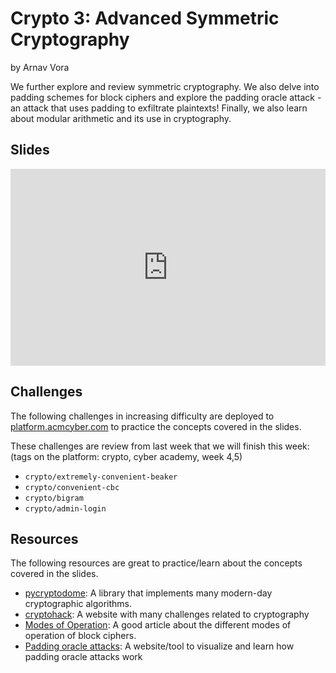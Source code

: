 # Crypto 3: Advanced Symmetric Cryptography

by Arnav Vora

We further explore and review symmetric cryptography. We also delve into padding schemes for block ciphers and explore the padding oracle attack - an attack that uses padding to exfiltrate plaintexts! Finally, we also learn about modular arithmetic and its use in cryptography.

## Slides

<iframe src="https://docs.google.com/presentation/d/e/2PACX-1vS2szbD9guwGH2Qw2oKFQS5GGuF8guuVs43h6YP84R0u4mx8YJaRgvwCQUq6R8lrminLVPnlcDpXIet/pubembed?start=false&loop=false&delayms=3000" frameborder="0" width="100%" style="aspect-ratio: 16 / 10;" allowfullscreen="true" mozallowfullscreen="true" webkitallowfullscreen="true"></iframe>

## Challenges

The following challenges in increasing difficulty are deployed to [platform.acmcyber.com](https://platform.acmcyber.com) to practice the concepts covered in the slides.

These challenges are review from last week that we will finish this week: (tags on the platform: crypto, cyber academy, week 4,5)

- `crypto/extremely-convenient-beaker`
- `crypto/convenient-cbc`
- `crypto/bigram`
- `crypto/admin-login`

## Resources

The following resources are great to practice/learn about the concepts covered in the slides.

- [pycryptodome](https://pypi.org/project/pycryptodome/): A library that implements many modern-day cryptographic algorithms.
- [cryptohack](https://cryptohack.org/): A website with many challenges related to cryptography
- [Modes of Operation](https://en.wikipedia.org/wiki/Block_cipher_mode_of_operation): A good article about the different modes of operation of block ciphers.
- [Padding oracle attacks](https://paddingoracle.github.io/): A website/tool to visualize and learn how padding oracle attacks work
